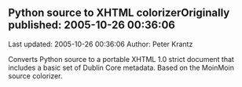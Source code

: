 ## Python source to XHTML colorizerOriginally published: 2005-10-26 00:36:06 
Last updated: 2005-10-26 00:36:06 
Author: Peter Krantz 
 
Converts Python source to a portable XHTML 1.0 strict document that includes a basic set of Dublin Core metadata. Based on the MoinMoin source colorizer.